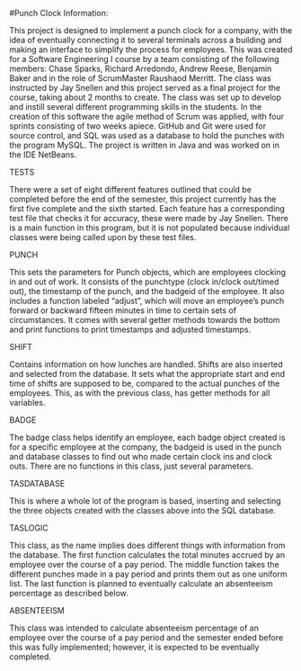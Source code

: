 #Punch Clock
Information:

This project is designed to implement a punch clock for a company, with the idea of eventually connecting it to several terminals
across a building and making an interface to simplify the process for employees. This was created for a Software Engineering I 
course by a team consisting of the following members: Chase Sparks, Richard Arredondo, Andrew Reese, Benjamin Baker and in the role
of ScrumMaster Raushaod Merritt. The class was instructed by Jay Snellen and this project served as a final project for the course,
taking about 2 months to create. The class was set up to develop and instill several different programming skills in the students. 
In the creation of this software the agile method of Scrum was applied, with four sprints consisting of two weeks apiece. GitHub and
Git were used for source control, and SQL was used as a database to hold the punches with the program MySQL. The project is written 
in Java and was worked on in the IDE NetBeans.

TESTS

There were a set of eight different features outlined that could be completed before the end of the semester, this project currently
has the first five complete and the sixth started. Each feature has a corresponding test file that checks it for accuracy, these were
made by Jay Snellen. There is a main function in this program, but it is not populated because individual classes were being called upon
by these test files.

PUNCH

This sets the parameters for Punch objects, which are employees clocking in and out of work. It consists of the punchtype 
  (clock in/clock out/timed out), the timestamp of the punch, and the badgeid of the employee. It also includes a function labeled 
  “adjust”, which will move an employee’s punch forward or backward fifteen minutes in time to certain sets of circumstances. It comes
  with several getter methods towards the bottom and print functions to print timestamps and adjusted timestamps.

SHIFT

Contains information on how lunches are handled. Shifts are also inserted and selected from the database. It sets what the appropriate
  start and end time of shifts are supposed to be, compared to the actual punches of the employees. This, as with the previous class, has
  getter methods for all variables.

BADGE

The badge class helps identify an employee, each badge object created is for a specific employee at the company, the badgeid is used 
  in the punch and database classes to find out who made certain clock ins and clock outs. There are no functions in this class, just 
  several parameters.

TASDATABASE

This is where a whole lot of the program is based, inserting and selecting the three objects created with the classes above into the
  SQL database. 

TASLOGIC

This class, as the name implies does different things with information from the database. The first function calculates the total 
  minutes accrued by an employee over the course of a pay period. The middle function takes the different punches made in a pay period 
  and prints them out as one uniform list. The last function is planned to eventually calculate an absenteeism percentage as described 
  below.

ABSENTEEISM

This class was intended to calculate absenteeism percentage of an employee over the course of a pay period and the semester ended 
  before this was fully implemented; however, it is expected to be eventually completed.
